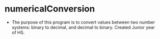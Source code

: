 # numericalConversion
* The purpose of this program is to convert values between two number systems: binary to decimal, and decimal to binary.
Created Junior year of HS.
